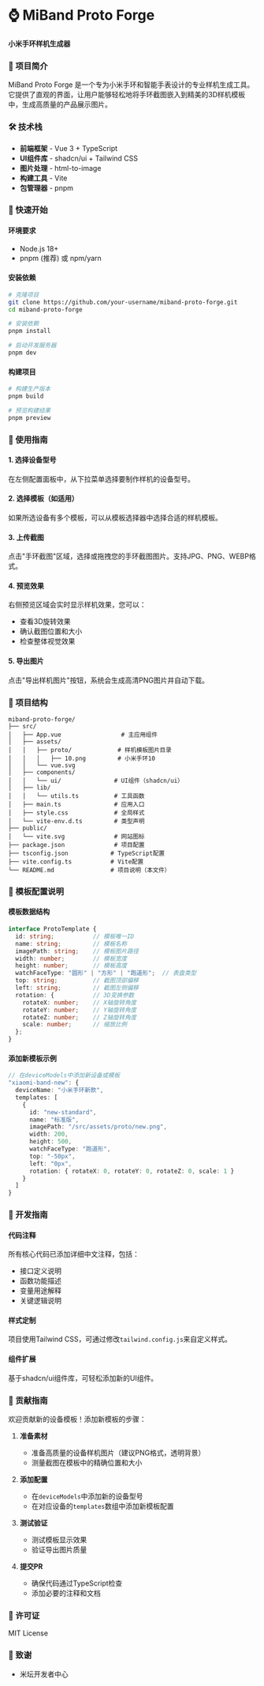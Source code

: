 # ⌚ MiBand Proto Forge

**小米手环样机生成器**

### 🎯 项目简介

MiBand Proto Forge 是一个专为小米手环和智能手表设计的专业样机生成工具。它提供了直观的界面，让用户能够轻松地将手环截图嵌入到精美的3D样机模板中，生成高质量的产品展示图片。

### 🛠️ 技术栈

- **前端框架** - Vue 3 + TypeScript
- **UI组件库** - shadcn/ui + Tailwind CSS
- **图片处理** - html-to-image
- **构建工具** - Vite
- **包管理器** - pnpm

### 🚀 快速开始

#### 环境要求
- Node.js 18+
- pnpm (推荐) 或 npm/yarn

#### 安装依赖
```bash
# 克隆项目
git clone https://github.com/your-username/miband-proto-forge.git
cd miband-proto-forge

# 安装依赖
pnpm install

# 启动开发服务器
pnpm dev
```

#### 构建项目
```bash
# 构建生产版本
pnpm build

# 预览构建结果
pnpm preview
```

### 📖 使用指南

#### 1. 选择设备型号
在左侧配置面板中，从下拉菜单选择要制作样机的设备型号。

#### 2. 选择模板（如适用）
如果所选设备有多个模板，可以从模板选择器中选择合适的样机模板。

#### 3. 上传截图
点击"手环截图"区域，选择或拖拽您的手环截图图片。支持JPG、PNG、WEBP格式。

#### 4. 预览效果
右侧预览区域会实时显示样机效果，您可以：
- 查看3D旋转效果
- 确认截图位置和大小
- 检查整体视觉效果

#### 5. 导出图片
点击"导出样机图片"按钮，系统会生成高清PNG图片并自动下载。

### 🎯 项目结构

```
miband-proto-forge/
├── src/
│   ├── App.vue                 # 主应用组件
│   ├── assets/
│   │   ├── proto/             # 样机模板图片目录
│   │   │   ├── 10.png         # 小米手环10
│   │   └── vue.svg
│   ├── components/
│   │   └── ui/               # UI组件（shadcn/ui）
│   ├── lib/
│   │   └── utils.ts          # 工具函数
│   ├── main.ts               # 应用入口
│   ├── style.css             # 全局样式
│   └── vite-env.d.ts         # 类型声明
├── public/
│   └── vite.svg              # 网站图标
├── package.json              # 项目配置
├── tsconfig.json            # TypeScript配置
├── vite.config.ts           # Vite配置
└── README.md                # 项目说明（本文件）
```

### 🎨 模板配置说明

#### 模板数据结构
```typescript
interface ProtoTemplate {
  id: string;           // 模板唯一ID
  name: string;         // 模板名称
  imagePath: string;    // 模板图片路径
  width: number;        // 模板宽度
  height: number;       // 模板高度
  watchFaceType: "圆形" | "方形" | "跑道形";  // 表盘类型
  top: string;          // 截图顶部偏移
  left: string;         // 截图左侧偏移
  rotation: {           // 3D变换参数
    rotateX: number;    // X轴旋转角度
    rotateY: number;    // Y轴旋转角度
    rotateZ: number;    // Z轴旋转角度
    scale: number;      // 缩放比例
  };
}
```

#### 添加新模板示例
```typescript
// 在deviceModels中添加新设备或模板
"xiaomi-band-new": {
  deviceName: "小米手环新款",
  templates: [
    {
      id: "new-standard",
      name: "标准版",
      imagePath: "/src/assets/proto/new.png",
      width: 200,
      height: 500,
      watchFaceType: "跑道形",
      top: "-50px",
      left: "0px",
      rotation: { rotateX: 0, rotateY: 0, rotateZ: 0, scale: 1 }
    }
  ]
}
```

### 🔧 开发指南

#### 代码注释
所有核心代码已添加详细中文注释，包括：
- 接口定义说明
- 函数功能描述
- 变量用途解释
- 关键逻辑说明

#### 样式定制
项目使用Tailwind CSS，可通过修改`tailwind.config.js`来自定义样式。

#### 组件扩展
基于shadcn/ui组件库，可轻松添加新的UI组件。

### 🤝 贡献指南

欢迎贡献新的设备模板！添加新模板的步骤：

1. **准备素材**
   - 准备高质量的设备样机图片（建议PNG格式，透明背景）
   - 测量截图在模板中的精确位置和大小

2. **添加配置**
   - 在`deviceModels`中添加新的设备型号
   - 在对应设备的`templates`数组中添加新模板配置

3. **测试验证**
   - 测试模板显示效果
   - 验证导出图片质量

4. **提交PR**
   - 确保代码通过TypeScript检查
   - 添加必要的注释和文档

### 📄 许可证

MIT License

### 🙏 致谢

- 米坛开发者中心